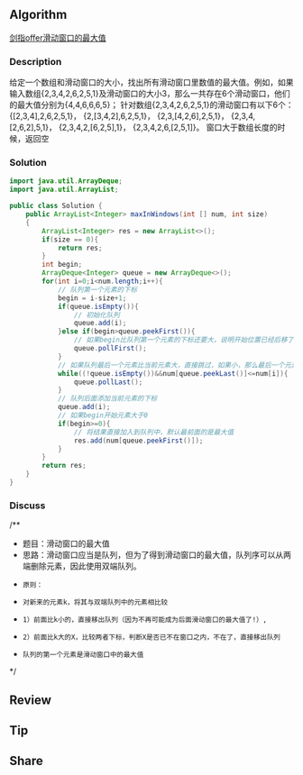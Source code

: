 ## Algorithm

[剑指offer滑动窗口的最大值](https://www.nowcoder.com/practice/1624bc35a45c42c0bc17d17fa0cba788?tpId=13&tags=&title=&diffculty=0&judgeStatus=0&rp=1)

### Description

给定一个数组和滑动窗口的大小，找出所有滑动窗口里数值的最大值。例如，如果输入数组{2,3,4,2,6,2,5,1}及滑动窗口的大小3，那么一共存在6个滑动窗口，他们的最大值分别为{4,4,6,6,6,5}； 针对数组{2,3,4,2,6,2,5,1}的滑动窗口有以下6个： {[2,3,4],2,6,2,5,1}， {2,[3,4,2],6,2,5,1}， {2,3,[4,2,6],2,5,1}， {2,3,4,[2,6,2],5,1}， {2,3,4,2,[6,2,5],1}， {2,3,4,2,6,[2,5,1]}。
窗口大于数组长度的时候，返回空


### Solution

```java
import java.util.ArrayDeque;
import java.util.ArrayList;

public class Solution {
    public ArrayList<Integer> maxInWindows(int [] num, int size)
    {
        ArrayList<Integer> res = new ArrayList<>();
        if(size == 0){
            return res;
        }
        int begin;
        ArrayDeque<Integer> queue = new ArrayDeque<>();
        for(int i=0;i<num.length;i++){
            // 队列第一个元素的下标
            begin = i-size+1;
            if(queue.isEmpty()){
                // 初始化队列
                queue.add(i);
            }else if(begin>queue.peekFirst()){
                // 如果begin比队列第一个元素的下标还要大，说明开始位置已经后移了，把第一个元素弹出队列
                queue.pollFirst();
            }
            // 如果队列最后一个元素比当前元素大，直接跳过，如果小，那么最后一个元素弹出
            while((!queue.isEmpty())&&num[queue.peekLast()]<=num[i]){
                queue.pollLast();
            }
            // 队列后面添加当前元素的下标
            queue.add(i);
            // 如果begin开始元素大于0
            if(begin>=0){
                // 将结果直接加入到队列中，默认最前面的是最大值
                res.add(num[queue.peekFirst()]);
            }
        }
        return res;
    }
}
```

### Discuss

/**
 * 题目：滑动窗口的最大值
 * 思路：滑动窗口应当是队列，但为了得到滑动窗口的最大值，队列序可以从两端删除元素，因此使用双端队列。
 *     原则：
 *     对新来的元素k，将其与双端队列中的元素相比较
 *     1）前面比k小的，直接移出队列（因为不再可能成为后面滑动窗口的最大值了!）,
 *     2）前面比k大的X，比较两者下标，判断X是否已不在窗口之内，不在了，直接移出队列
 *     队列的第一个元素是滑动窗口中的最大值
 */

## Review


## Tip


## Share
